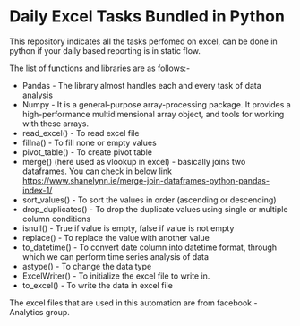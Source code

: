 # Daily Excel Tasks Bundled in Python 
This repository indicates all the tasks perfomed on excel, can be done in python if your daily based reporting is in static flow.

The list of functions and libraries are as follows:-

* Pandas - The library almost handles each and every task of data analysis 
* Numpy - It is a general-purpose array-processing package. It provides a high-performance multidimensional array object, and tools for working with these arrays.
* read_excel() - To read excel file
* fillna() - To fill none or empty values
* pivot_table() - To create pivot table
* merge() (here used as vlookup in excel) - basically joins two dataframes. You can check in below link
  https://www.shanelynn.ie/merge-join-dataframes-python-pandas-index-1/
* sort_values() - To sort the values in order (ascending or descending)
* drop_duplicates() - To drop the duplicate values using single or multiple column conditions
* isnull() - True if value is empty, false if value is not empty
* replace() - To replace the value with another value
* to_datetime() - To convert date column into datetime format, through which we can perform time series analysis of data
* astype() - To change the data type
* ExcelWriter() - To initialize the excel file to write in.
* to_excel() - To write the data in excel file

The excel files that are used in this automation are from facebook - Analytics group.   

